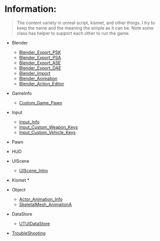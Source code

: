 # Information: #
> The content variety in unreal script, kismet, and other things. I try to keep the name and the meaning the simple as it can be. Note some class has helper to support each other to run the game.


  * Blender
    * [Blender\_Export\_PSK](Blender_Export_PSK.md)
    * [Blender\_Export\_PSA](Blender_Export_PSA.md)
    * [Blender\_Export\_ASE](Blender_Export_ASE.md)
    * [Blender\_Export\_DAE](Blender_Export_DAE.md)
    * [Blender\_Import](Blender_Import.md)
    * [Blender\_Animation](Blender_Animation.md)
    * [Blender\_Action\_Edtior](Blender_Action_Edtior.md)


  * GameInfo
    * [Custom\_Game\_Pawn](Custom_Game_Pawn.md)

  * Input
    * [Input\_Info](Input_Info.md)
    * [Input\_Custom\_Weapon\_Keys](Input_Custom_Weapon_Keys.md)
    * [Input\_Custom\_Vehicle\_Keys](Input_Custom_Vehicle_Keys.md)

  * Pawn

  * HUD

  * UIScene
    * [UIScene\_Intro](UIScene_Intro.md)

  * Kismet
    * 

  * Object
    * [Actor\_Animation\_Info](Actor_Animation_Info.md)
    * [SkeletalMesh\_AnimaitonA](SkeletalMesh_AnimaitonA.md)

  * DataStore
    * [UTUIDataStore](UTUIDataStore.md)

  * [TroubleShooting](TroubleShooting.md)